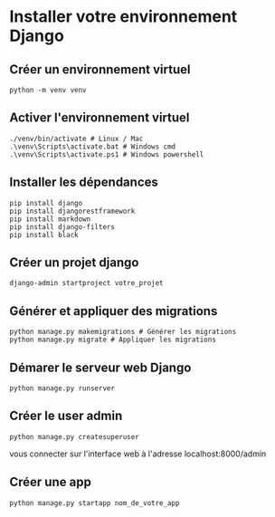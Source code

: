 # Installer votre environnement Django

## Créer un environnement virtuel

```shell
python -m venv venv
```

## Activer l'environnement virtuel

```shell
./venv/bin/activate # Linux / Mac
.\venv\Scripts\activate.bat # Windows cmd
.\venv\Scripts\activate.ps1 # Windows powershell
```

## Installer les dépendances

```shell
pip install django
pip install djangorestframework
pip install markdown
pip install django-filters
pip install black
```

## Créer un projet django

```shell
django-admin startproject votre_projet
```

## Générer et appliquer des migrations

```shell
python manage.py makemigrations # Générer les migrations
python manage.py migrate # Appliquer les migrations
```

## Démarer le serveur web Django

```shell
python manage.py runserver
```

## Créer le user admin

```shell
python manage.py createsuperuser
```

vous connecter sur l'interface web à l'adresse localhost:8000/admin

## Créer une app

```shell
python manage.py startapp nom_de_votre_app
```


